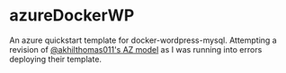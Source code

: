 # azureDockerWP
An azure quickstart template for docker-wordpress-mysql. Attempting a revision of [@akhilthomas011's AZ model](https://github.com/Azure/azure-quickstart-templates/tree/master/application-workloads/wordpress) as I was running into errors deploying their template.
